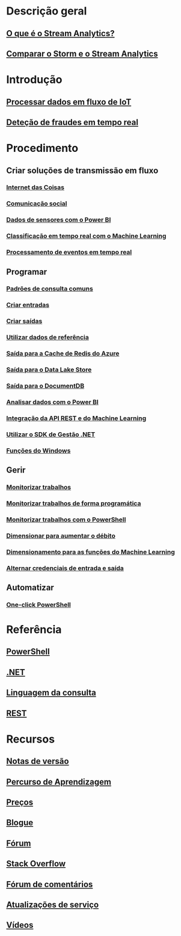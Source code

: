 # Descrição geral
## [O que é o Stream Analytics?](stream-analytics-introduction.md)
## [Comparar o Storm e o Stream Analytics](stream-analytics-comparison-storm.md)

# Introdução
## [Processar dados em fluxo de IoT](stream-analytics-get-started-with-azure-stream-analytics-to-process-data-from-iot-devices.md)
## [Deteção de fraudes em tempo real](stream-analytics-real-time-fraud-detection.md)

# Procedimento

## Criar soluções de transmissão em fluxo
### [Internet das Coisas](stream-analytics-build-an-iot-solution-using-stream-analytics.md)
### [Comunicação social](stream-analytics-twitter-sentiment-analysis-trends.md)
### [Dados de sensores com o Power BI](https://gallery.cortanaanalytics.com/Tutorial/Sensor-Data-Analytics-with-ASA-and-Power-BI-2?fromlegacydomain=1)
### [Classificação em tempo real com o Machine Learning](stream-analytics-machine-learning-integration-tutorial.md)
### [Processamento de eventos em tempo real](stream-analytics-real-time-event-processing-reference-architecture.md)

## Programar
### [Padrões de consulta comuns](stream-analytics-stream-analytics-query-patterns.md)
### [Criar entradas](stream-analytics-define-inputs.md)
### [Criar saídas](stream-analytics-define-outputs.md)
### [Utilizar dados de referência](stream-analytics-use-reference-data.md)
### [Saída para a Cache de Redis do Azure](stream-analytics-functions-redis.md)
### [Saída para o Data Lake Store](stream-analytics-data-lake-output.md)
### [Saída para o DocumentDB](stream-analytics-documentdb-output.md)
### [Analisar dados com o Power BI](stream-analytics-power-bi-dashboard.md)
### [Integração da API REST e do Machine Learning](stream-analytics-how-to-configure-azure-machine-learning-endpoints-in-stream-analytics.md)
### [Utilizar o SDK de Gestão .NET](stream-analytics-dotnet-management-sdk.md)
### [Funções do Windows](stream-analytics-window-functions.md)

## Gerir
### [Monitorizar trabalhos](stream-analytics-monitoring.md)
### [Monitorizar trabalhos de forma programática](stream-analytics-monitor-jobs.md)
### [Monitorizar trabalhos com o PowerShell](stream-analytics-monitor-and-manage-jobs-use-powershell.md)
### [Dimensionar para aumentar o débito](stream-analytics-scale-jobs.md)
### [Dimensionamento para as funções do Machine Learning](stream-analytics-scale-with-machine-learning-functions.md)
### [Alternar credenciais de entrada e saída](stream-analytics-login-credentials-inputs-outputs.md)

## Automatizar
### [One-click PowerShell](https://github.com/Azure/azure-stream-analytics/tree/master/Samples/ASAOneClick)

# Referência
## [PowerShell](/powershell/resourcemanager/azurerm.streamanalytics/v2.3.0/azurerm.streamanalytics)
## [.NET](/dotnet/api/streamanalytics.tests.operationtests)
## [Linguagem da consulta](https://msdn.microsoft.com/library/azure/dn834998)
## [REST](/rest/api/streamanalytics)


# Recursos
## [Notas de versão](stream-analytics-release-notes.md)
## [Percurso de Aprendizagem](https://azure.microsoft.com/documentation/learning-paths/stream-analytics/)
## [Preços](https://azure.microsoft.com/pricing/details/stream-analytics/)
## [Blogue](http://blogs.msdn.com/b/streamanalytics/)
## [Fórum](https://social.msdn.microsoft.com/Forums/home?forum=AzureStreamAnalytics)
## [Stack Overflow](http://stackoverflow.com/questions/tagged/azure-stream-analytics)
## [Fórum de comentários](http://feedback.azure.com/forums/270577-azure-stream-analytics)
## [Atualizações de serviço](https://azure.microsoft.com/updates/?product=stream-analytics)
## [Vídeos](https://azure.microsoft.com/documentation/videos/index/?services=stream-analytics)


<!--HONumber=Jan17_HO3-->


